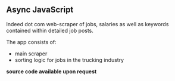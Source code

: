 ## Async JavaScript

Indeed dot com web-scraper of jobs, salaries as well as keywords contained within detailed job posts.

The app consists of:
- main scraper
- sorting logic for jobs in the trucking industry

**source code available upon request**
